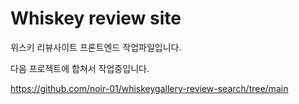 # Whiskey review site

위스키 리뷰사이트 프론트엔드 작업파일입니다.

다음 프로젝트에 합쳐서 작업중입니다.

https://github.com/noir-01/whiskeygallery-review-search/tree/main
